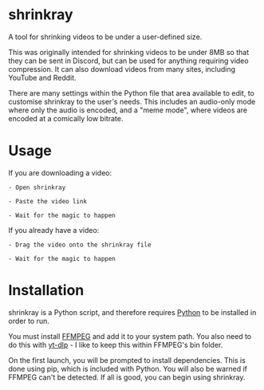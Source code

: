 # shrinkray
 A tool for shrinking videos to be under a user-defined size.
 
 This was originally intended for shrinking videos to be under 8MB so that they can be sent in Discord, but can be used for anything requiring video compression.
 It can also download videos from many sites, including YouTube and Reddit.
 
There are many settings within the Python file that area available to edit, to customise shrinkray to the user's needs.
This includes an audio-only mode where only the audio is encoded, and a "meme mode", where videos are encoded at a comically low bitrate.

# Usage
 If you are downloading a video:
 
    - Open shrinkray
    
    - Paste the video link
    
    - Wait for the magic to happen

 If you already have a video:
 
    - Drag the video onto the shrinkray file
    
    - Wait for the magic to happen

# Installation
 shrinkray is a Python script, and therefore requires [Python](https://www.python.org) to be installed in order to run.

 You must install [FFMPEG](https://ffmpeg.org) and add it to your system path. You also need to do this with [yt-dlp](https://github.com/yt-dlp/yt-dlp) - I like to keep this within FFMPEG's bin folder.
 
 On the first launch, you will be prompted to install dependencies. This is done using pip, which is included with Python. You will also be warned if FFMPEG can't be detected. If all is good, you can begin using shrinkray.

